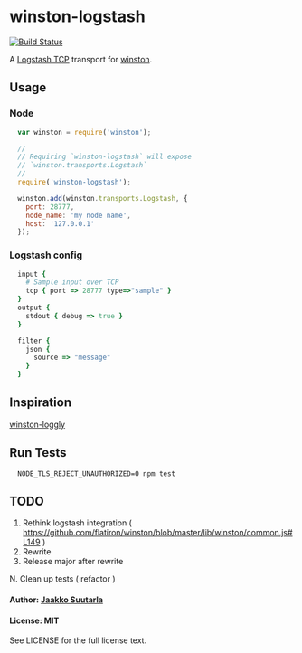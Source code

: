 # winston-logstash

[![Build Status](https://travis-ci.org/jaakkos/winston-logstash.png?branch=master)](https://travis-ci.org/jaakkos/winston-logstash)

A [Logstash TCP][0] transport for [winston][1].

## Usage

### Node

``` js
  var winston = require('winston');

  //
  // Requiring `winston-logstash` will expose
  // `winston.transports.Logstash`
  //
  require('winston-logstash');

  winston.add(winston.transports.Logstash, {
    port: 28777,
    node_name: 'my node name',
    host: '127.0.0.1'
  });
```

### Logstash config

``` ruby
  input {
    # Sample input over TCP
    tcp { port => 28777 type=>"sample" }
  }
  output {
    stdout { debug => true }
  }

  filter {
    json {
      source => "message"
    }
  }

```

## Inspiration
[winston-loggly][2]

## Run Tests

```
  NODE_TLS_REJECT_UNAUTHORIZED=0 npm test
```

## TODO

1. Rethink logstash integration ( https://github.com/flatiron/winston/blob/master/lib/winston/common.js#L149 )
2. Rewrite
3. Release major after rewrite

N. Clean up tests ( refactor )

#### Author: [Jaakko Suutarla](https://github.com/jaakkos)

#### License: MIT

See LICENSE for the full license text.

[0]: http://logstash.net/
[1]: https://github.com/flatiron/winston
[2]: https://github.com/indexzero/winston-loggly
